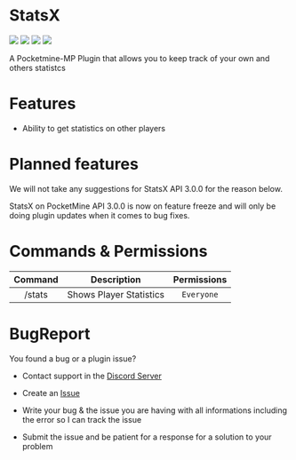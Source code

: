 # StatsX
[![](https://poggit.pmmp.io/shield.state/StatsX)](https://poggit.pmmp.io/p/StatsX)
[![](https://poggit.pmmp.io/shield.api/StatsX)](https://poggit.pmmp.io/p/StatsX)
[![](https://poggit.pmmp.io/shield.dl.total/StatsX)](https://poggit.pmmp.io/p/StatsX)
[![](https://poggit.pmmp.io/shield.dl/StatsX)](https://poggit.pmmp.io/p/StatsX)

A Pocketmine-MP Plugin that allows you to keep track of your own and others statistcs

# Features 


- Ability to get statistics on other players

# Planned features

We will not take any suggestions for StatsX API 3.0.0 for the reason below.

StatsX on PocketMine API 3.0.0 is now on feature freeze and will only be doing plugin updates when it comes to bug fixes.

# Commands & Permissions 

|Command|Description|Permissions|
|:--:|:--:|:--:|
|/stats|Shows Player Statistics|`Everyone`|

# BugReport

You found a bug or a plugin issue?

- Contact support in the [Discord Server](https://discord.gg/jWFB56RqUN)

- Create an [Issue](https://github.com/Vecnavium/StatsX/issues/new)

- Write your bug & the issue you are having with all informations including the error so I can track the issue

- Submit the issue and be patient for a response for a solution to your problem

